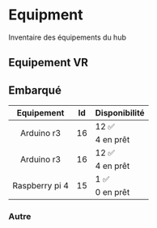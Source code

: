 # Equipment
Inventaire des équipements du hub

## Equipement VR

## Embarqué

<table align="center">
    <thead>
        <tr>
            <th>Equipement</th>
            <th>Id</th>
            <th>Disponibilité</th>
        </tr>
    </thead>
    <tbody>
        <tr>
            <td rowspan="2" style="text-align: center;"><a>Arduino r3</a></td>
            <td rowspan="2">16</td>
            <td><a>12 ✅</a></td>
        </tr>
        <tr>
            <td><a>4 en prêt</a></td>
        </tr>
        <tr>
            <td rowspan="2" style="text-align: center;"><a>Arduino r3</a></td>
            <td rowspan="2">16</td>
            <td><a>12 ✅</a></td>
        </tr>
        <tr>
            <td><a>4 en prêt</a></td>
        </tr>
        <tr>
            <td rowspan="2" style="text-align: center;"><a>Raspberry pi 4</a></td>
            <td rowspan="2">15</td>
            <td><a>1 ✅</a></td>
        </tr>
        <tr>
            <td><a>0 en prêt</a></td>
        </tr>
    </tbody>
</table>

### Autre